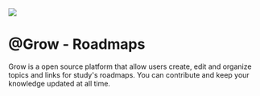 <img src="https://i.imgur.com/3y2I7uC.jpg" />

# @Grow - Roadmaps
Grow is a open source platform that allow users create, edit and organize topics and links for study's roadmaps.
You can contribute and keep your knowledge updated at all time.


